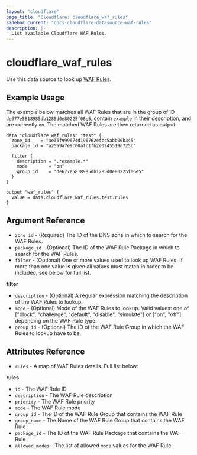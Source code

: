 ```yaml
---
layout: "cloudflare"
page_title: "Cloudflare: cloudflare_waf_rules"
sidebar_current: "docs-cloudflare-datasource-waf-rules"
description: |-
  List available Cloudflare WAF Rules.
---
```


# cloudflare_waf_rules

Use this data source to look up [WAF Rules][1].

## Example Usage

The example below matches all WAF Rules that are in the group of ID `de677e5818985db1285d0e80225f06e5`, contain `example` in their description, and are currently `on`. The matched WAF Rules are then returned as output.

```hcl
data "cloudflare_waf_rules" "test" {
  zone_id    = "ae36f999674d196762efcc5abb06b345"
  package_id = "a25a9a7e9c00afc1fb2e0245519d725b"

  filter {
    description = ".*example.*"
    mode        = "on"
    group_id    = "de677e5818985db1285d0e80225f06e5"
  }
}

output "waf_rules" {
  value = data.cloudflare_waf_rules.test.rules
}
```

## Argument Reference

- `zone_id` - (Required) The ID of the DNS zone in which to search for the WAF Rules.
- `package_id` - (Optional) The ID of the WAF Rule Package in which to search for the WAF Rules.
- `filter` - (Optional) One or more values used to look up WAF Rules. If more than one value is given all
values must match in order to be included, see below for full list.

**filter**

- `description` - (Optional) A regular expression matching the description of the WAF Rules to lookup.
- `mode` - (Optional) Mode of the WAF Rules to lookup. Valid values: one of ["block", "challenge", "default", "disable", "simulate"] or ["on", "off"] depending on the WAF Rule type.
- `group_id` - (Optional) The ID of the WAF Rule Group in which the WAF Rules to lookup have to be.

## Attributes Reference

- `rules` - A map of WAF Rules details. Full list below:

**rules**

- `id` - The WAF Rule ID
- `description` - The WAF Rule description
- `priority` - The WAF Rule priority
- `mode` - The WAF Rule mode
- `group_id` - The ID of the WAF Rule Group that contains the WAF Rule
- `group_name` - The Name of the WAF Rule Group that contains the WAF Rule
- `package_id` - The ID of the WAF Rule Package that contains the WAF Rule
- `allowed_modes` - The list of allowed `mode` values for the WAF Rule

[1]: https://api.cloudflare.com/#waf-rule-groups-properties
